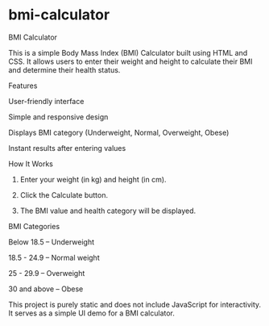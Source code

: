 # bmi-calculator
BMI Calculator

This is a simple Body Mass Index (BMI) Calculator built using HTML and CSS. It allows users to enter their weight and height to calculate their BMI and determine their health status.

Features

User-friendly interface

Simple and responsive design

Displays BMI category (Underweight, Normal, Overweight, Obese)

Instant results after entering values


How It Works

1. Enter your weight (in kg) and height (in cm).


2. Click the Calculate button.


3. The BMI value and health category will be displayed.



BMI Categories

Below 18.5 – Underweight

18.5 - 24.9 – Normal weight

25 - 29.9 – Overweight

30 and above – Obese


This project is purely static and does not include JavaScript for interactivity. It serves as a simple UI demo for a BMI calculator.
